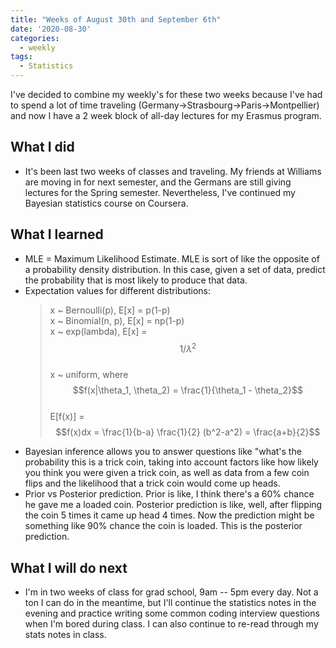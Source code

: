 ```yaml
---
title: "Weeks of August 30th and September 6th"
date: '2020-08-30'
categories:
  - weekly
tags:
  - Statistics
---
```


I've decided to combine my weekly's for these two weeks because I've had to spend a lot of time traveling (Germany->Strasbourg->Paris->Montpellier) and now I have a 2 week block of all-day lectures for my Erasmus program.

## What I did

- It's been last two weeks of classes and traveling. My friends at Williams are moving in for next semester, and the Germans are still giving lectures for the Spring semester. Nevertheless, I've continued my Bayesian statistics course on Coursera.

## What I learned

- MLE = Maximum Likelihood Estimate. MLE is sort of like the opposite of a probability density distribution. In this case, given a set of data, predict the probability that is most likely to produce that data.
- Expectation values for different distributions:
  > x ~ Bernoulli(p), E[x] = p(1-p) \
  > x ~ Binomial(n, p), E[x] = np(1-p) \
  > x ~ exp(lambda), E[x] = $$1/\lambda^2$$ \
  > x ~ uniform, where $$f(x|\theta_1, \theta_2) = \frac{1}{\theta_1 - \theta_2}$$ \
  > E[f(x)] = $$f(x)dx = \frac{1}{b-a} \frac{1}{2} (b^2-a^2) = \frac{a+b}{2}$$
- Bayesian inference allows you to answer questions like "what's the probability this is a trick coin, taking into account factors like how likely you think you were given a trick coin, as well as data from a few coin flips and the likelihood that a trick coin would come up heads.
- Prior vs Posterior prediction. Prior is like, I think there's a 60% chance he gave me a loaded coin. Posterior prediction is like, well, after flipping the coin 5 times it came up head 4 times. Now the prediction might be something like 90% chance the coin is loaded. This is the posterior prediction.

## What I will do next

- I'm in two weeks of class for grad school, 9am -- 5pm every day. Not a ton I can do in the meantime, but I'll continue the statistics notes in the evening and practice writing some common coding interview questions when I'm bored during class. I can also continue to re-read through my stats notes in class.
